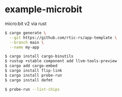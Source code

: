 # example-microbit
micro:bit v2 via rust


```sh
$ cargo generate \
  --git https://github.com/rtic-rs/app-template \
  --branch main \
  --name my-app
```

```sh
$ cargo install cargo-binutils
$ rustup +stable component add llvm-tools-preview
$ cargo add cargo-embed
$ cargo install flip-link
$ cargo install probe-run
$ cargo install defmt
```

```sh
$ probe-run --list-chips
```
